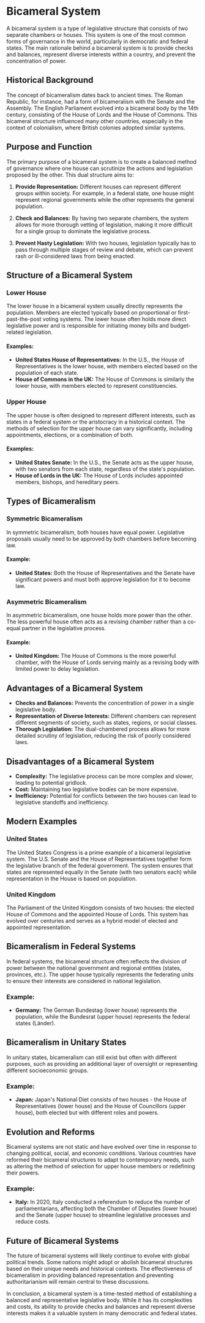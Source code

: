 # Bicameral System

A bicameral system is a type of legislative structure that consists of two separate chambers or houses. This system is one of the most common forms of governance in the world, particularly in democratic and federal states. The main rationale behind a bicameral system is to provide checks and balances, represent diverse interests within a country, and prevent the concentration of power.

## Historical Background

The concept of bicameralism dates back to ancient times. The Roman Republic, for instance, had a form of bicameralism with the Senate and the Assembly. The English Parliament evolved into a bicameral body by the 14th century, consisting of the House of Lords and the House of Commons. This bicameral structure influenced many other countries, especially in the context of colonialism, where British colonies adopted similar systems.

## Purpose and Function

The primary purpose of a bicameral system is to create a balanced method of governance where one house can scrutinize the actions and legislation proposed by the other. This dual structure aims to:

1. **Provide Representation:** Different houses can represent different groups within society. For example, in a federal state, one house might represent regional governments while the other represents the general population.

2. **Check and Balances:** By having two separate chambers, the system allows for more thorough vetting of legislation, making it more difficult for a single group to dominate the legislative process.

3. **Prevent Hasty Legislation:** With two houses, legislation typically has to pass through multiple stages of review and debate, which can prevent rash or ill-considered laws from being enacted.

## Structure of a Bicameral System

### Lower House

The lower house in a bicameral system usually directly represents the population. Members are elected typically based on proportional or first-past-the-post voting systems. The lower house often holds more direct legislative power and is responsible for initiating money bills and budget-related legislation.

#### Examples:

- **United States House of Representatives:** In the U.S., the House of Representatives is the lower house, with members elected based on the population of each state.
- **House of Commons in the UK:** The House of Commons is similarly the lower house, with members elected to represent constituencies.

### Upper House

The upper house is often designed to represent different interests, such as states in a federal system or the aristocracy in a historical context. The methods of selection for the upper house can vary significantly, including appointments, elections, or a combination of both.

#### Examples:

- **United States Senate:** In the U.S., the Senate acts as the upper house, with two senators from each state, regardless of the state's population.
- **House of Lords in the UK:** The House of Lords includes appointed members, bishops, and hereditary peers.

## Types of Bicameralism

### Symmetric Bicameralism

In symmetric bicameralism, both houses have equal power. Legislative proposals usually need to be approved by both chambers before becoming law.

#### Example:

- **United States:** Both the House of Representatives and the Senate have significant powers and must both approve legislation for it to become law.

### Asymmetric Bicameralism

In asymmetric bicameralism, one house holds more power than the other. The less powerful house often acts as a revising chamber rather than a co-equal partner in the legislative process.

#### Example:

- **United Kingdom:** The House of Commons is the more powerful chamber, with the House of Lords serving mainly as a revising body with limited power to delay legislation.

## Advantages of a Bicameral System

- **Checks and Balances:** Prevents the concentration of power in a single legislative body.
- **Representation of Diverse Interests:** Different chambers can represent different segments of society, such as states, regions, or social classes.
- **Thorough Legislation:** The dual-chambered process allows for more detailed scrutiny of legislation, reducing the risk of poorly considered laws.

## Disadvantages of a Bicameral System

- **Complexity:** The legislative process can be more complex and slower, leading to potential gridlock.
- **Cost:** Maintaining two legislative bodies can be more expensive.
- **Inefficiency:** Potential for conflicts between the two houses can lead to legislative standoffs and inefficiency.

## Modern Examples

### United States

The United States Congress is a prime example of a bicameral legislative system. The U.S. Senate and the House of Representatives together form the legislative branch of the federal government. The system ensures that states are represented equally in the Senate (with two senators each) while representation in the House is based on population.

### United Kingdom

The Parliament of the United Kingdom consists of two houses: the elected House of Commons and the appointed House of Lords. This system has evolved over centuries and serves as a hybrid model of elected and appointed representation.

## Bicameralism in Federal Systems

In federal systems, the bicameral structure often reflects the division of power between the national government and regional entities (states, provinces, etc.). The upper house typically represents the federating units to ensure their interests are considered in national legislation.

### Example:

- **Germany:** The German Bundestag (lower house) represents the population, while the Bundesrat (upper house) represents the federal states (Länder).

## Bicameralism in Unitary States

In unitary states, bicameralism can still exist but often with different purposes, such as providing an additional layer of oversight or representing different socioeconomic groups.

### Example:

- **Japan:** Japan's National Diet consists of two houses - the House of Representatives (lower house) and the House of Councillors (upper house), both elected but with different roles and powers.

## Evolution and Reforms

Bicameral systems are not static and have evolved over time in response to changing political, social, and economic conditions. Various countries have reformed their bicameral structures to adapt to contemporary needs, such as altering the method of selection for upper house members or redefining their powers.

### Example:

- **Italy:** In 2020, Italy conducted a referendum to reduce the number of parliamentarians, affecting both the Chamber of Deputies (lower house) and the Senate (upper house) to streamline legislative processes and reduce costs.

## Future of Bicameral Systems

The future of bicameral systems will likely continue to evolve with global political trends. Some nations might adopt or abolish bicameral structures based on their unique needs and historical contexts. The effectiveness of bicameralism in providing balanced representation and preventing authoritarianism will remain central to these discussions.

In conclusion, a bicameral system is a time-tested method of establishing a balanced and representative legislative body. While it has its complexities and costs, its ability to provide checks and balances and represent diverse interests makes it a valuable system in many democratic and federal states.